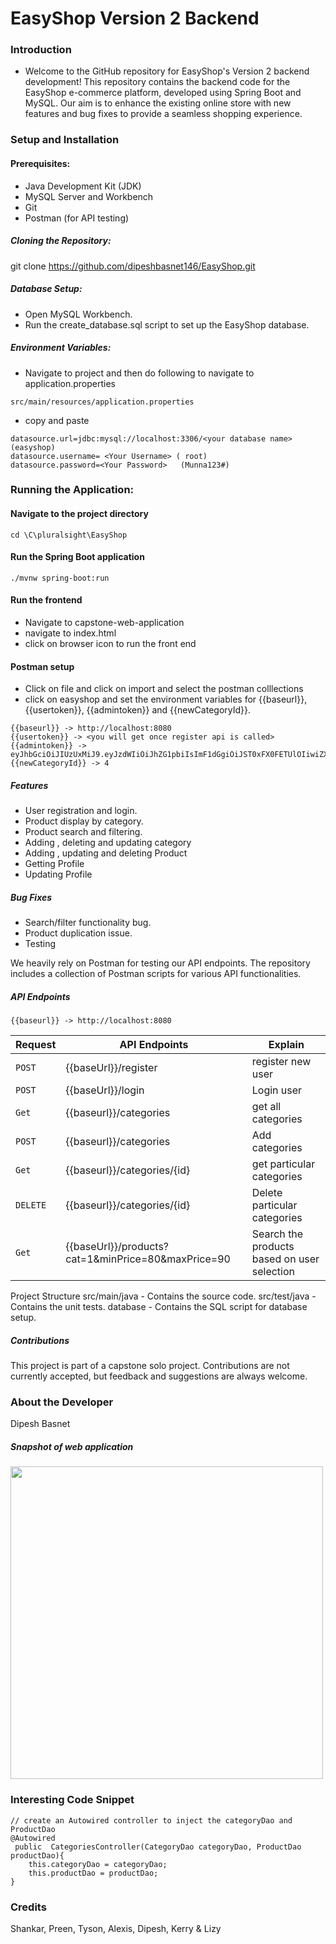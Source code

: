 # EasyShop Version 2 Backend
### Introduction
- Welcome to the GitHub repository for EasyShop's Version 2 backend development! This repository contains the backend code for the EasyShop e-commerce platform, developed using Spring Boot and MySQL. Our aim is to enhance the existing online store with new features and bug fixes to provide a seamless shopping experience.

### Setup and Installation
#### Prerequisites:

- Java Development Kit (JDK)
- MySQL Server and Workbench
- Git
- Postman (for API testing)



##### Cloning the Repository:

git clone https://github.com/dipeshbasnet146/EasyShop.git



##### Database Setup:

- Open MySQL Workbench.
- Run the create_database.sql script to set up the EasyShop database.

##### Environment Variables:
- Navigate to project and then do following to navigate to application.properties
```
src/main/resources/application.properties
```

- copy and paste
```
datasource.url=jdbc:mysql://localhost:3306/<your database name> (easyshop)
datasource.username= <Your Username> ( root)
datasource.password=<Your Password>   (Munna123#)
```



### Running the Application:

#### Navigate to the project directory
```
cd \C\pluralsight\EasyShop
```


#### Run the Spring Boot application
```
./mvnw spring-boot:run
```
#### Run the frontend
- Navigate to capstone-web-application
- navigate to index.html
- click on browser icon to run the front end

#### Postman setup
- Click on file and click on import and select the postman colllections
- click on easyshop and set the environment variables for {{baseurl}}, {{usertoken}}, {{admintoken}} and {{newCategoryId}}.
```
{{baseurl}} -> http://localhost:8080
{{usertoken}} -> <you will get once register api is called>
{{admintoken}} -> eyJhbGciOiJIUzUxMiJ9.eyJzdWIiOiJhZG1pbiIsImF1dGgiOiJST0xFX0FETUlOIiwiZXhwIjoxNzA0MzE0NzA2fQ.ajc0jILxYKSt4_LgWgtyLykXXRIdVzG9MT0rHeT6t0FhThDDOSPr4Wmq2GWwM013dDM8d_fn2azH9WmD5nOY5g
{{newCategoryId}} -> 4
```



##### Features
- User registration and login.
- Product display by category.
- Product search and filtering.
- Adding , deleting and updating category
- Adding , updating and deleting Product
- Getting Profile
- Updating Profile



##### Bug Fixes
- Search/filter functionality bug.
- Product duplication issue.
- Testing


We heavily rely on Postman for testing our API endpoints. The repository includes a collection of Postman scripts for various API functionalities.

##### API Endpoints

```
{{baseurl}} -> http://localhost:8080
```

| Request    | API Endpoints                                        | Explain            |
| ---------- | ----------------------------------                   | --------           |
| ```POST``` | {{baseUrl}}/register                                 | register new user  |
| ```POST``` | {{baseUrl}}/login                                    |  Login user        |
| ```Get ``` | {{baseurl}}/categories                               | get all categories |
| ```POST``` | {{baseurl}}/categories                               | Add categories     |
| ```Get ``` | {{baseurl}}/categories/{id}                          | get particular categories |
|```DELETE```| {{baseurl}}/categories/{id}                          | Delete particular categories |
| ```Get ``` |  {{baseUrl}}/products?cat=1&minPrice=80&maxPrice=90  | Search the products based on user selection | 


Project Structure
src/main/java - Contains the source code.
src/test/java - Contains the unit tests.
database - Contains the SQL script for database setup.


##### Contributions
This project is part of a capstone solo project. Contributions are not currently accepted, but feedback and suggestions are always welcome.


### About the Developer
Dipesh Basnet

##### Snapshot of web application
<img src="https://github.com/dipeshbasnet146/EasyShop/blob/main/Screenshots/Screenshot%202024-01-05%20at%201.27.18%E2%80%AFAM.png" width= 500px height= 500px>

### Interesting Code Snippet
```
// create an Autowired controller to inject the categoryDao and ProductDao
@Autowired
 public  CategoriesController(CategoryDao categoryDao, ProductDao productDao){
    this.categoryDao = categoryDao;
    this.productDao = productDao;
}
```

### Credits
Shankar, Preen, Tyson, Alexis, Dipesh, Kerry & Lizy